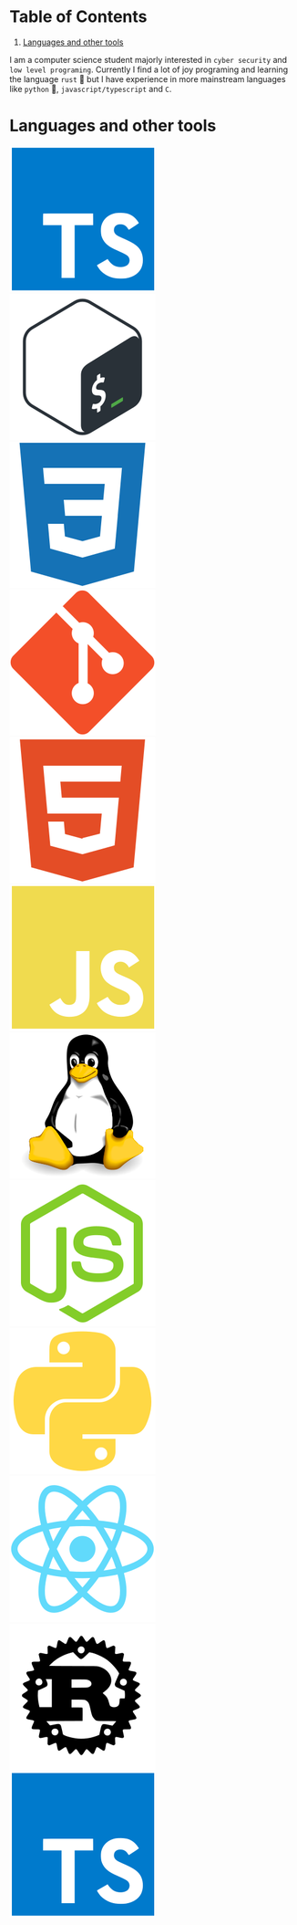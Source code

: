 
# Table of Contents

1.  [Languages and other tools](#org7a6a55d)

I am a computer science student majorly interested in `cyber security` and `low level programing`. Currently I find a lot of joy programing and learning the language `rust` 🦀 but I have experience in more mainstream languages like `python` 🐍, `javascript/typescript` and `C`.


<a id="org7a6a55d"></a>

# Languages and other tools

![img](files/typescript-plain.svg)
![img](files/bash-original.svg)
![img](files/css3-plain.svg)
![img](files/git-original.svg)
![img](files/html5-plain.svg)
![img](files/javascript-plain.svg)
![img](files/linux-original.svg)
![img](files/nodejs-original.svg)
![img](files/python-plain.svg)
![img](files/react-original.svg)
![img](files/rust-plain.svg)
![img](files/typescript-plain.svg)

